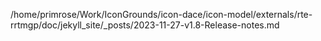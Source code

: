 /home/primrose/Work/IconGrounds/icon-dace/icon-model/externals/rte-rrtmgp/doc/jekyll_site/_posts/2023-11-27-v1.8-Release-notes.md
